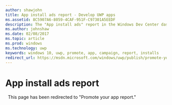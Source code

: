 ---
author: shawjohn
title: App install ads report - Develop UWP apps
ms.assetid: 8C5907A6-8059-4CAF-951F-C97301A5EEDF
description: The "App install ads" report in the Windows Dev Center dashboard lets you see how your app promotion ad campaigns are performing.
ms.author: johnshaw
ms.date: 02/08/2017
ms.topic: article
ms.prod: windows
ms.technology: uwp
keywords: windows 10, uwp, promote, app, campaign, report, installs
redirect_url: https://msdn.microsoft.com/windows/uwp/publish/promote-your-app-report
---# App install ads report This page has been redirected to "Promote your app report." 